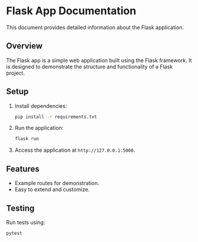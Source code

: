 # Flask App Documentation

This document provides detailed information about the Flask application.

## Overview

The Flask app is a simple web application built using the Flask framework. It is designed to demonstrate the structure and functionality of a Flask project.

## Setup

1. Install dependencies:
   ```bash
   pip install -r requirements.txt
   ```

2. Run the application:
   ```bash
   flask run
   ```

3. Access the application at `http://127.0.0.1:5000`.

## Features

- Example routes for demonstration.
- Easy to extend and customize.

## Testing

Run tests using:
```bash
pytest
```
